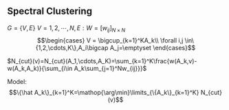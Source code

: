 ## Spectral Clustering

$G=\{V,E\}$
$V={1,2,\cdots,N}, E: W=[w_{ij}]_{N\times N}$
$$\begin{cases}
V = \bigcup_{k=1}^KA_k\\
\forall i,j \in\{1,2,\cdots,K\},A_i\bigcap A_j=\emptyset
\end{cases}$$

$N_{cut}(v)=N_{cut}(A_1,\cdots,A_K)=\sum_{k=1}^K\frac{w(A_k,v)-w(A_k,A_k)}{\sum_{i\in A_k\sum_{j=1}^Nw_{ij}}}$

Model:
$$\{\hat A_k\}_{k=1}^K=\mathop{\arg\min}\limits_{\{A_k\}_{k=1}^K} N_{cut}(v)$$

